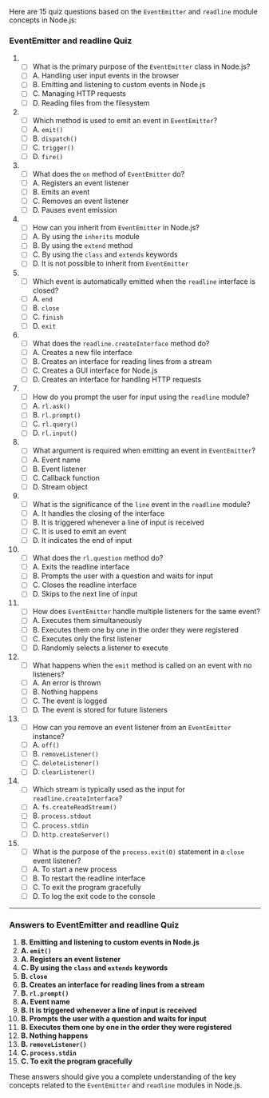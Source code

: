 Here are 15 quiz questions based on the `EventEmitter` and `readline` module concepts in Node.js:

### EventEmitter and readline Quiz

1. - [ ] What is the primary purpose of the `EventEmitter` class in Node.js?
   - [ ] A. Handling user input events in the browser
   - [ ] B. Emitting and listening to custom events in Node.js
   - [ ] C. Managing HTTP requests
   - [ ] D. Reading files from the filesystem

2. - [ ] Which method is used to emit an event in `EventEmitter`?
   - [ ] A. `emit()`
   - [ ] B. `dispatch()`
   - [ ] C. `trigger()`
   - [ ] D. `fire()`

3. - [ ] What does the `on` method of `EventEmitter` do?
   - [ ] A. Registers an event listener
   - [ ] B. Emits an event
   - [ ] C. Removes an event listener
   - [ ] D. Pauses event emission

4. - [ ] How can you inherit from `EventEmitter` in Node.js?
   - [ ] A. By using the `inherits` module
   - [ ] B. By using the `extend` method
   - [ ] C. By using the `class` and `extends` keywords
   - [ ] D. It is not possible to inherit from `EventEmitter`

5. - [ ] Which event is automatically emitted when the `readline` interface is closed?
   - [ ] A. `end`
   - [ ] B. `close`
   - [ ] C. `finish`
   - [ ] D. `exit`

6. - [ ] What does the `readline.createInterface` method do?
   - [ ] A. Creates a new file interface
   - [ ] B. Creates an interface for reading lines from a stream
   - [ ] C. Creates a GUI interface for Node.js
   - [ ] D. Creates an interface for handling HTTP requests

7. - [ ] How do you prompt the user for input using the `readline` module?
   - [ ] A. `rl.ask()`
   - [ ] B. `rl.prompt()`
   - [ ] C. `rl.query()`
   - [ ] D. `rl.input()`

8. - [ ] What argument is required when emitting an event in `EventEmitter`?
   - [ ] A. Event name
   - [ ] B. Event listener
   - [ ] C. Callback function
   - [ ] D. Stream object

9. - [ ] What is the significance of the `line` event in the `readline` module?
   - [ ] A. It handles the closing of the interface
   - [ ] B. It is triggered whenever a line of input is received
   - [ ] C. It is used to emit an event
   - [ ] D. It indicates the end of input

10. - [ ] What does the `rl.question` method do?
    - [ ] A. Exits the readline interface
    - [ ] B. Prompts the user with a question and waits for input
    - [ ] C. Closes the readline interface
    - [ ] D. Skips to the next line of input

11. - [ ] How does `EventEmitter` handle multiple listeners for the same event?
    - [ ] A. Executes them simultaneously
    - [ ] B. Executes them one by one in the order they were registered
    - [ ] C. Executes only the first listener
    - [ ] D. Randomly selects a listener to execute

12. - [ ] What happens when the `emit` method is called on an event with no listeners?
    - [ ] A. An error is thrown
    - [ ] B. Nothing happens
    - [ ] C. The event is logged
    - [ ] D. The event is stored for future listeners

13. - [ ] How can you remove an event listener from an `EventEmitter` instance?
    - [ ] A. `off()`
    - [ ] B. `removeListener()`
    - [ ] C. `deleteListener()`
    - [ ] D. `clearListener()`

14. - [ ] Which stream is typically used as the input for `readline.createInterface`?
    - [ ] A. `fs.createReadStream()`
    - [ ] B. `process.stdout`
    - [ ] C. `process.stdin`
    - [ ] D. `http.createServer()`

15. - [ ] What is the purpose of the `process.exit(0)` statement in a `close` event listener?
    - [ ] A. To start a new process
    - [ ] B. To restart the readline interface
    - [ ] C. To exit the program gracefully
    - [ ] D. To log the exit code to the console

---


### Answers to EventEmitter and readline Quiz

1. **B. Emitting and listening to custom events in Node.js**
2. **A. `emit()`**
3. **A. Registers an event listener**
4. **C. By using the `class` and `extends` keywords**
5. **B. `close`**
6. **B. Creates an interface for reading lines from a stream**
7. **B. `rl.prompt()`**
8. **A. Event name**
9. **B. It is triggered whenever a line of input is received**
10. **B. Prompts the user with a question and waits for input**
11. **B. Executes them one by one in the order they were registered**
12. **B. Nothing happens**
13. **B. `removeListener()`**
14. **C. `process.stdin`**
15. **C. To exit the program gracefully**

These answers should give you a complete understanding of the key concepts related to the `EventEmitter` and `readline` modules in Node.js.